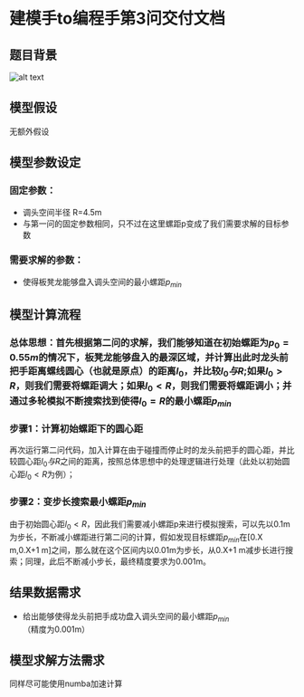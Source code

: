 # 建模手to编程手第3问交付文档

## 题目背景

![alt text](image.png)

## 模型假设

无额外假设

## 模型参数设定

### **固定参数：**

- 调头空间半径 R=4.5m
- 与第一问的固定参数相同，只不过在这里螺距p变成了我们需要求解的目标参数

### **需要求解的参数：**

- 使得板凳龙能够盘入调头空间的最小螺距$p_{min}$

## 模型计算流程

### 总体思想：首先根据第二问的求解，我们能够知道在初始螺距为$p_0=0.55m$的情况下，板凳龙能够盘入的最深区域，并计算出此时龙头前把手距离螺线圆心（也就是原点）的距离$l_0$，并比较$l_0与R$;如果$l_0>R$，则我们需要将螺距调大；如果$l_0<R$，则我们需要将螺距调小；并通过多轮模拟不断搜索找到使得$l_0=R$的最小螺距$p_{min}$

### **步骤1：计算初始螺距下的圆心距**

再次运行第二问代码，加入计算在由于碰撞而停止时的龙头前把手的圆心距，并比较圆心距$l_0与R$之间的距离，按照总体思想中的处理逻辑进行处理（此处以初始圆心距$l_0<R$为例）；

### **步骤2：变步长搜索最小螺距$p_{min}$**

由于初始圆心距$l_0<R$，因此我们需要减小螺距p来进行模拟搜索，可以先以0.1m为步长，不断减小螺距进行第二问的计算，假如发现目标螺距$p_{min}$在[0.X m,0.X+1 m]之间，那么就在这个区间内以0.01m为步长，从0.X+1 m减步长进行搜索；同理，此后不断减小步长，最终精度要求为0.001m。

## 结果数据需求
- 给出能够使得龙头前把手成功盘入调头空间的最小螺距$p_{min}$（精度为0.001m）

## 模型求解方法需求

同样尽可能使用numba加速计算